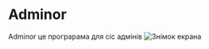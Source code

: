 # Adminor
Adminor це програрама для сіс адмінів
![Знімок екрана](https://github.com/user-attachments/assets/54b2d8c2-40d4-49a4-a09c-ff31226a4097)
